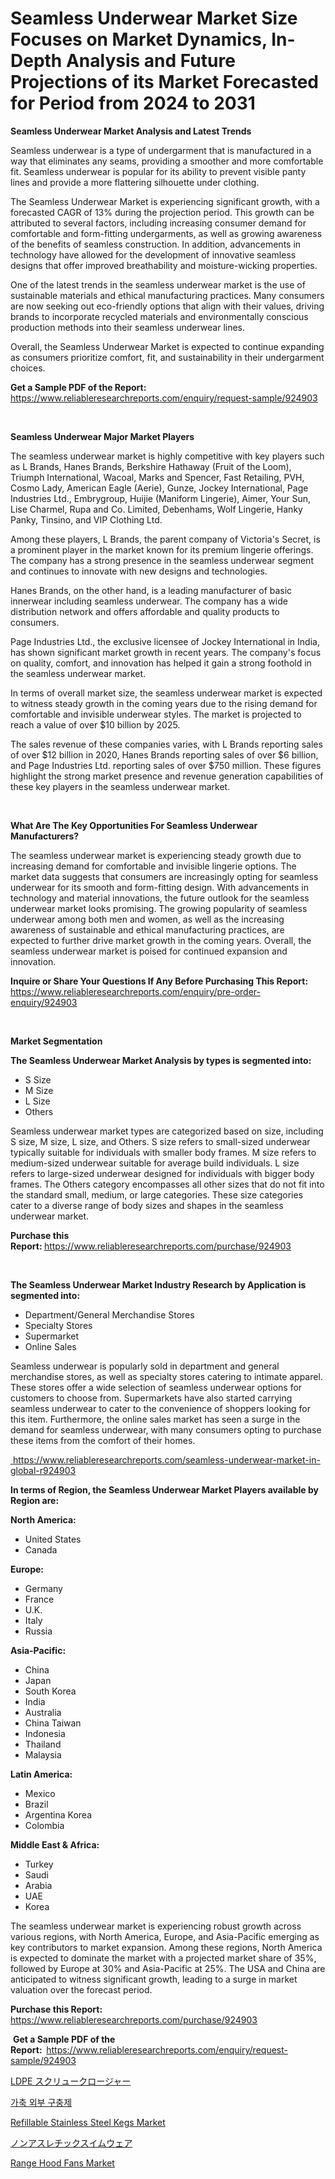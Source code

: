 <p><h1>Seamless Underwear Market Size Focuses on Market Dynamics, In-Depth Analysis and Future Projections of its Market Forecasted for Period from 2024 to 2031</h1></p><p><strong>Seamless Underwear Market Analysis and Latest Trends</strong></p>
<p><p>Seamless underwear is a type of undergarment that is manufactured in a way that eliminates any seams, providing a smoother and more comfortable fit. Seamless underwear is popular for its ability to prevent visible panty lines and provide a more flattering silhouette under clothing.</p><p>The Seamless Underwear Market is experiencing significant growth, with a forecasted CAGR of 13% during the projection period. This growth can be attributed to several factors, including increasing consumer demand for comfortable and form-fitting undergarments, as well as growing awareness of the benefits of seamless construction. In addition, advancements in technology have allowed for the development of innovative seamless designs that offer improved breathability and moisture-wicking properties.</p><p>One of the latest trends in the seamless underwear market is the use of sustainable materials and ethical manufacturing practices. Many consumers are now seeking out eco-friendly options that align with their values, driving brands to incorporate recycled materials and environmentally conscious production methods into their seamless underwear lines.</p><p>Overall, the Seamless Underwear Market is expected to continue expanding as consumers prioritize comfort, fit, and sustainability in their undergarment choices.</p></p>
<p><strong>Get a Sample PDF of the Report:&nbsp;</strong> <a href="https://www.reliableresearchreports.com/enquiry/request-sample/924903">https://www.reliableresearchreports.com/enquiry/request-sample/924903</a></p>
<p>&nbsp;</p>
<p><strong>Seamless Underwear Major Market Players</strong></p>
<p><p>The seamless underwear market is highly competitive with key players such as L Brands, Hanes Brands, Berkshire Hathaway (Fruit of the Loom), Triumph International, Wacoal, Marks and Spencer, Fast Retailing, PVH, Cosmo Lady, American Eagle (Aerie), Gunze, Jockey International, Page Industries Ltd., Embrygroup, Huijie (Maniform Lingerie), Aimer, Your Sun, Lise Charmel, Rupa and Co. Limited, Debenhams, Wolf Lingerie, Hanky Panky, Tinsino, and VIP Clothing Ltd.</p><p>Among these players, L Brands, the parent company of Victoria's Secret, is a prominent player in the market known for its premium lingerie offerings. The company has a strong presence in the seamless underwear segment and continues to innovate with new designs and technologies.</p><p>Hanes Brands, on the other hand, is a leading manufacturer of basic innerwear including seamless underwear. The company has a wide distribution network and offers affordable and quality products to consumers.</p><p>Page Industries Ltd., the exclusive licensee of Jockey International in India, has shown significant market growth in recent years. The company's focus on quality, comfort, and innovation has helped it gain a strong foothold in the seamless underwear market.</p><p>In terms of overall market size, the seamless underwear market is expected to witness steady growth in the coming years due to the rising demand for comfortable and invisible underwear styles. The market is projected to reach a value of over $10 billion by 2025.</p><p>The sales revenue of these companies varies, with L Brands reporting sales of over $12 billion in 2020, Hanes Brands reporting sales of over $6 billion, and Page Industries Ltd. reporting sales of over $750 million. These figures highlight the strong market presence and revenue generation capabilities of these key players in the seamless underwear market.</p></p>
<p>&nbsp;</p>
<p><strong>What Are The Key Opportunities For Seamless Underwear Manufacturers?</strong></p>
<p><p>The seamless underwear market is experiencing steady growth due to increasing demand for comfortable and invisible lingerie options. The market data suggests that consumers are increasingly opting for seamless underwear for its smooth and form-fitting design. With advancements in technology and material innovations, the future outlook for the seamless underwear market looks promising. The growing popularity of seamless underwear among both men and women, as well as the increasing awareness of sustainable and ethical manufacturing practices, are expected to further drive market growth in the coming years. Overall, the seamless underwear market is poised for continued expansion and innovation.</p></p>
<p><strong>Inquire or Share Your Questions If Any Before Purchasing This Report:</strong> <a href="https://www.reliableresearchreports.com/enquiry/pre-order-enquiry/924903">https://www.reliableresearchreports.com/enquiry/pre-order-enquiry/924903</a></p>
<p>&nbsp;</p>
<p><strong>Market Segmentation</strong></p>
<p><strong>The Seamless Underwear Market Analysis by types is segmented into:</strong></p>
<p><ul><li>S Size</li><li>M Size</li><li>L Size</li><li>Others</li></ul></p>
<p><p>Seamless underwear market types are categorized based on size, including S size, M size, L size, and Others. S size refers to small-sized underwear typically suitable for individuals with smaller body frames. M size refers to medium-sized underwear suitable for average build individuals. L size refers to large-sized underwear designed for individuals with bigger body frames. The Others category encompasses all other sizes that do not fit into the standard small, medium, or large categories. These size categories cater to a diverse range of body sizes and shapes in the seamless underwear market.</p></p>
<p><strong>Purchase this Report:&nbsp;</strong><a href="https://www.reliableresearchreports.com/purchase/924903">https://www.reliableresearchreports.com/purchase/924903</a></p>
<p>&nbsp;</p>
<p><strong>The Seamless Underwear Market Industry Research by Application is segmented into:</strong></p>
<p><ul><li>Department/General Merchandise Stores</li><li>Specialty Stores</li><li>Supermarket</li><li>Online Sales</li></ul></p>
<p><p>Seamless underwear is popularly sold in department and general merchandise stores, as well as specialty stores catering to intimate apparel. These stores offer a wide selection of seamless underwear options for customers to choose from. Supermarkets have also started carrying seamless underwear to cater to the convenience of shoppers looking for this item. Furthermore, the online sales market has seen a surge in the demand for seamless underwear, with many consumers opting to purchase these items from the comfort of their homes.</p></p>
<p><a href="https://www.reliableresearchreports.com/seamless-underwear-market-in-global-r924903">&nbsp;https://www.reliableresearchreports.com/seamless-underwear-market-in-global-r924903</a></p>
<p><strong>In terms of Region, the Seamless Underwear Market Players available by Region are:</strong></p>
<p>
    <p> <strong> North America: </strong>
        <ul>
            <li>United States</li>
            <li>Canada</li>
        </ul>
        </p> 
    <p> <strong> Europe: </strong>
        <ul>
            <li>Germany</li>
            <li>France</li>
            <li>U.K.</li>
            <li>Italy</li>
            <li>Russia</li>
        </ul>
        </p> 
    <p> <strong> Asia-Pacific: </strong>
        <ul>
            <li>China</li>
            <li>Japan</li>
            <li>South Korea</li>
            <li>India</li>
            <li>Australia</li>
            <li>China Taiwan</li>
            <li>Indonesia</li>
            <li>Thailand</li>
            <li>Malaysia</li>
        </ul>
        </p> 
    <p> <strong> Latin America: </strong>
        <ul>
            <li>Mexico</li>
            <li>Brazil</li>
            <li>Argentina Korea</li>
            <li>Colombia</li>
        </ul>
        </p> 
    <p> <strong> Middle East & Africa: </strong>
        <ul>
            <li>Turkey</li>
            <li>Saudi</li>
            <li>Arabia</li>
            <li>UAE</li>
            <li>Korea</li>
        </ul>
    </p>
    </p>
<p><p>The seamless underwear market is experiencing robust growth across various regions, with North America, Europe, and Asia-Pacific emerging as key contributors to market expansion. Among these regions, North America is expected to dominate the market with a projected market share of 35%, followed by Europe at 30% and Asia-Pacific at 25%. The USA and China are anticipated to witness significant growth, leading to a surge in market valuation over the forecast period.</p></p>
<p><strong>Purchase this Report: </strong><a href="https://www.reliableresearchreports.com/purchase/924903">https://www.reliableresearchreports.com/purchase/924903</a></p>
<p>&nbsp;<strong>Get a Sample PDF of the Report:&nbsp;&nbsp;</strong><a href="https://www.reliableresearchreports.com/enquiry/request-sample/924903">https://www.reliableresearchreports.com/enquiry/request-sample/924903</a></p>
<p><strong></strong></p>
<p><p><a href="https://github.com/klon646/Market-Research-Report-List-1/blob/main/2029593140304.md">LDPE スクリュークロージャー</a></p><p><a href="https://github.com/mpodehpw07370073/Market-Research-Report-List-2/blob/main/9961514148200.md">가축 외부 구충제</a></p><p><a href="https://github.com/ChiragRP21/Market-Research-Report-List-5/blob/main/refillable-stainless-steel-kegs-market.md">Refillable Stainless Steel Kegs Market</a></p><p><a href="https://github.com/Alenaieme/Market-Research-Report-List-1/blob/main/9947767140305.md">ノンアスレチックスイムウェア</a></p><p><a href="https://github.com/rakibtthstu9900/Market-Research-Report-List-1/blob/main/range-hood-fans-market.md">Range Hood Fans Market</a></p></p>